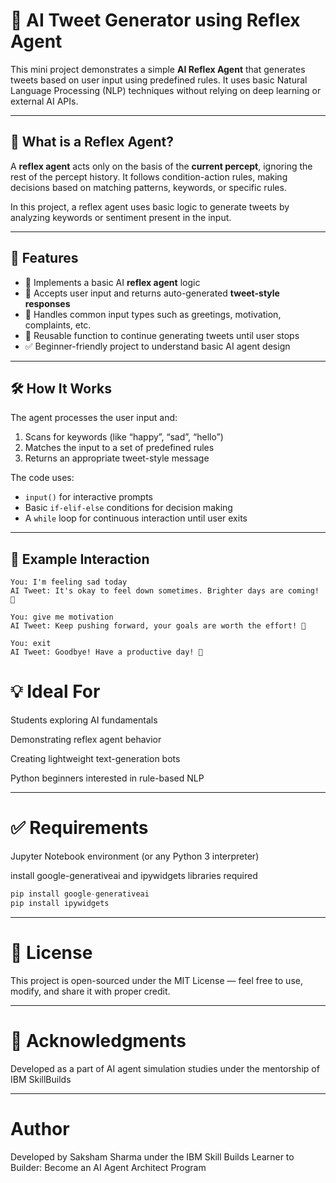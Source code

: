 # 🤖 AI Tweet Generator using Reflex Agent

This mini project demonstrates a simple **AI Reflex Agent** that generates tweets based on user input using predefined rules. It uses basic Natural Language Processing (NLP) techniques without relying on deep learning or external AI APIs.

---

## 🧠 What is a Reflex Agent?

A **reflex agent** acts only on the basis of the **current percept**, ignoring the rest of the percept history. It follows condition-action rules, making decisions based on matching patterns, keywords, or specific rules.

In this project, a reflex agent uses basic logic to generate tweets by analyzing keywords or sentiment present in the input.

---

## 🚀 Features

- 🧠 Implements a basic AI **reflex agent** logic
- 📝 Accepts user input and returns auto-generated **tweet-style responses**
- 💬 Handles common input types such as greetings, motivation, complaints, etc.
- 🔄 Reusable function to continue generating tweets until user stops
- ✅ Beginner-friendly project to understand basic AI agent design

---

## 🛠️ How It Works

The agent processes the user input and:

1. Scans for keywords (like “happy”, “sad”, “hello”)
2. Matches the input to a set of predefined rules
3. Returns an appropriate tweet-style message

The code uses:
- `input()` for interactive prompts
- Basic `if-elif-else` conditions for decision making
- A `while` loop for continuous interaction until user exits

---

## 📌 Example Interaction

```text
You: I'm feeling sad today
AI Tweet: It's okay to feel down sometimes. Brighter days are coming! 💫

You: give me motivation
AI Tweet: Keep pushing forward, your goals are worth the effort! 🚀

You: exit
AI Tweet: Goodbye! Have a productive day! 👋
```

# 💡 Ideal For
Students exploring AI fundamentals

Demonstrating reflex agent behavior

Creating lightweight text-generation bots

Python beginners interested in rule-based NLP

---

# ✅ Requirements
Jupyter Notebook environment (or any Python 3 interpreter)

install google-generativeai and ipywidgets libraries required
```python
pip install google-generativeai
pip install ipywidgets
```
---

# 📜 License
This project is open-sourced under the MIT License — feel free to use, modify, and share it with proper credit.

---

# 🙌 Acknowledgments
Developed as a part of AI agent simulation studies under the mentorship of IBM SkillBuilds

---

# Author
Developed by Saksham Sharma under the IBM Skill Builds Learner to Builder: Become an AI Agent Architect Program
